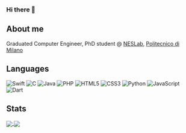 ### Hi there 👋

## About me
Graduated Computer Engineer, PhD student @ [NESLab](https://www.neslab.it), [Politecnico di Milano](https://polimi.it) <br/>

## Languages
![Swift](https://img.shields.io/badge/Swift-ff7700?style=for-the-badge&logo=swift&logoColor=white)
![C](https://img.shields.io/badge/c%20-%2300599C.svg?&style=for-the-badge&logo=c&logoColor=white)
![Java](https://img.shields.io/badge/java-%23ED8B00.svg?&style=for-the-badge&logo=java&logoColor=white)
![PHP](https://img.shields.io/badge/php-787CB5?style=for-the-badge&logo=php&logoColor=white)
![HTML5](https://img.shields.io/badge/html5%20-%23E34F26.svg?&style=for-the-badge&logo=html5&logoColor=white)
![CSS3](https://img.shields.io/badge/css3%20-%231572B6.svg?&style=for-the-badge&logo=css3&logoColor=white)
![Python](https://img.shields.io/badge/python-3670A0?style=for-the-badge&logo=python&logoColor=ffdd54)
![JavaScript](https://img.shields.io/badge/JavaScript-F7DF1E?style=for-the-badge&logo=javascript&logoColor=black)
![Dart](https://img.shields.io/badge/Dart-0075BA?style=for-the-badge&logo=dart&logoColor=white)

## Stats
<a href="https://github.com/anuraghazra/github-readme-stats">
  <img align="center" src="https://github-readme-stats.vercel.app/api?username=matteovisotto&show_icons=true&count_private=true)" />
</a>
<a href="https://github.com/anuraghazra/convoychat">
  <img align="center" src="https://github-readme-stats.vercel.app/api/top-langs/?username=matteovisotto&layout=compact&langs_count=8&count_private=true)" />
</a>
